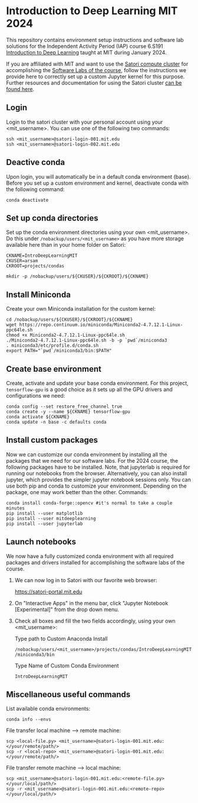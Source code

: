 # Introduction to Deep Learning MIT 2024

This repository contains environment setup instructions and software lab solutions
for the Independent Activity Period (IAP) course 6.S191 
[Introduction to Deep Learning](http://introtodeeplearning.com/) taught at MIT 
during January 2024. 

If you are affiliated with MIT and want to use the 
[Satori compute cluster](https://satori-portal.mit.edu/) for accomplishing the 
[Software Labs of the course](https://github.com/aamini/introtodeeplearning), 
follow the instructions we provide here to correctly set up a custom Jupyter 
kernel for this purpose. Further resources and documentation for using the Satori
cluster [can be found here](https://mit-satori.github.io/).


## Login

Login to the satori cluster with your personal account using your <mit_username>.
You can use one of the following two commands:

```
ssh <mit_username>@satori-login-001.mit.edu
ssh <mit_username>@satori-login-002.mit.edu
```


## Deactive conda

Upon login, you will automatically be in a default conda environment (base). 
Before you set up a custom environment and kernel, deactivate conda with the 
following command:

```
conda deactivate
```


## Set up conda directories

Set up the conda environment directories using your own <mit_username>. Do this
under `/nobackup/users/<mit_username>` as you have more storage available here
than in your home folder on Satori:

```
CKNAME=IntroDeepLearningMIT
CKUSER=arsam
CKROOT=projects/condas

mkdir -p /nobackup/users/${CKUSER}/${CKROOT}/${CKNAME}
```


## Install Miniconda

Create your own Miniconda installation for the custom kernel:

```
cd /nobackup/users/${CKUSER}/${CKROOT}/${CKNAME}
wget https://repo.continuum.io/miniconda/Miniconda2-4.7.12.1-Linux-ppc64le.sh
chmod +x Miniconda2-4.7.12.1-Linux-ppc64le.sh
./Miniconda2-4.7.12.1-Linux-ppc64le.sh -b -p `pwd`/miniconda3
. miniconda3/etc/profile.d/conda.sh
export PATH="`pwd`/miniconda3/bin:$PATH"
```


## Create base environment

Create, activate and update your base conda environment. For this project, 
`tensorflow-gpu` is a good choice as it sets up all the GPU drivers and configurations
we need:

```
conda config --set restore_free_channel true
conda create -y --name ${CKNAME} tensorflow-gpu
conda activate ${CKNAME}
conda update -n base -c defaults conda
```

## Install custom packages

Now we can customize our conda environment by installing all the packages that
we need for our software labs. For the 2024 course, the following packages have
to be installed. Note, that jupyterlab is required for running our notebooks
from the browser. Alternatively, you can also install jupyter, which provides 
the simpler jupyter notebook sessions only. You can use both pip and conda to
customize your environment. Depending on the package, one may work better than
the other. Commands:

```
conda install conda-forge::opencv #it's normal to take a couple minutes
pip install --user matplotlib
pip install --user mitdeeplearning
pip install --user jupyterlab
```

## Launch notebooks

We now have a fully customized conda environment with all required packages and
drivers installed for accomplishing the software labs of the course. 

1. We can now log in to Satori with our favorite web browser:
    
    https://satori-portal.mit.edu
    
2. On "Interactive Apps" in the menu bar, click "Jupyter Notebook [Experimental]"
from the drop down menu.

3. Check all boxes and fill the two fields accordingly, using your own <mit_username>:

    Type path to Custom Anaconda Install
    
    `/nobackup/users/<mit_username>/projects/condas/IntroDeepLearningMIT/miniconda3/bin`
    
    Type Name of Custom Conda Environment
    
    `IntroDeepLearningMIT`
    
    
## Miscellaneous useful commands

List available conda environments:

```
conda info --envs
```

File transfer local machine --> remote machine:

```
scp <local-file.py> <mit_username>@satori-login-001.mit.edu:</your/remote/path/>
scp -r <local-repo> <mit_username>@satori-login-001.mit.edu:</your/remote/path/>
```

File transfer remote machine --> local machine:

```
scp <mit_username>@satori-login-001.mit.edu:<remote-file.py> </your/local/path/>
scp -r <mit_username>@satori-login-001.mit.edu:<remote-repo> </your/local/path/>
```

